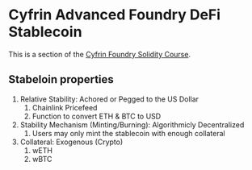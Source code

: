 # Cyfrin Advanced Foundry DeFi Stablecoin

This is a section of the [Cyfrin Foundry Solidity Course](https://github.com/Cyfrin/foundry-full-course-cu?tab=readme-ov-file#advanced-foundry-section-3-foundry-defi--stablecoin-the-pinnacle-project-get-here).

## Stabeloin properties

1. Relative Stability: Achored or Pegged to the US Dollar
   1. Chainlink Pricefeed
   2. Function to convert ETH & BTC to USD
2. Stability Mechanism (Minting/Burning): Algorithmicly Decentralized
   1. Users may only mint the stablecoin with enough collateral
3. Collateral: Exogenous (Crypto)
   1. wETH
   2. wBTC
